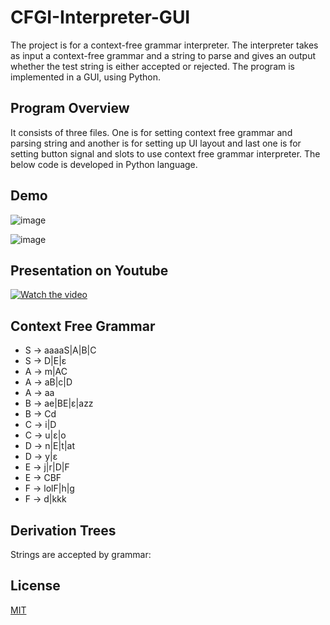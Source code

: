 # CFGI-Interpreter-GUI

The project is for a context-free grammar interpreter. The interpreter takes as input a context-free grammar and a string to parse and gives an output whether the test string is either accepted or rejected. The program is implemented in a GUI, using Python.

## Program Overview

It consists of three files. One is for setting context free grammar and parsing string and another is for setting up UI layout and last one is for setting button signal and slots to use context free grammar interpreter. The below code is developed in Python language.

## Demo

![image](https://user-images.githubusercontent.com/52568892/100826096-37d0e680-341f-11eb-92aa-b8d6cf691d08.png)

![image](https://user-images.githubusercontent.com/52568892/100826127-4a4b2000-341f-11eb-8cc0-f2ea453bcd37.png)

## Presentation on Youtube 
[![Watch the video](https://user-images.githubusercontent.com/52568892/100825965-ef192d80-341e-11eb-973f-34c30d43d3d7.PNG)](https://www.youtube.com/watch?v=u1nfMwuLPKw&feature=youtu.be)

## Context Free Grammar
- S → aaaaS|A|B|C  
- S → D|E|ɛ 
- A → m|AC  
- A → aB|c|D  
- A → aa 
- B → ae|BE|ɛ|azz  
- B → Cd  
- C → i|D   
- C →  u|ɛ|o   
- D → n|E|t|at   
- D → y|ɛ  
- E → j|r|D|F  
- E → CBF  
- F → lolF|h|g   
- F → d|kkk  

## Derivation Trees

Strings are accepted by grammar: 

## License
[MIT](https://github.com/minji-mia/CFGI-Interpreter-GUI/blob/main/LICENSE)

